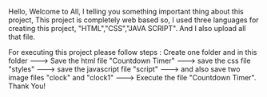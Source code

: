 Hello,
Welcome to All,
I telling you something important thing about this project, This project is completely web based so, I used three languages for creating this project,
"HTML","CSS","JAVA SCRIPT". And I also upload all that file.

For executing this project please follow steps :
Create one folder and in this folder ---> Save the html file "Countdown Timer" ---> save the css file "styles" ---> save the javascript file "script" ---> and also save two image files "clock" and "clock1" ---> Execute the file "Countdown Timer".
Thank You!

